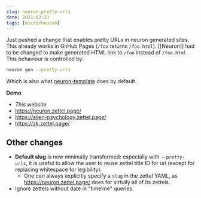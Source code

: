 ```yaml
---
slug: neuron-pretty-urls
date: 2021-02-23
tags: [micro/neuron]
---
```


Just pushed a change that enables pretty URLs in neuron generated sites. This already works in GitHub Pages (`/foo` returns `/foo.html`). [[Neuron]] had to be changed to make generated HTML link to `/foo` instead of `/foo.html`. This behaviour is controlled by:

```sh
neuron gen --pretty-urls
```

Which is also what [neuron-template](https://github.com/srid/neuron-template) does by default.

**Demo**: 
- *This* website
- https://neuron.zettel.page/
- https://alien-psychology.zettel.page/
- https://zk.zettel.page/

## Other changes

- **Default slug** is now minimally transformed: especially with `--pretty-urls`, it is useful to allow the user to reuse zettel title ID for url (except for replacing whitespace for legibility).
    - One can always explicitly specify a `slug` in the zettel YAML, as https://neuron.zettel.page/ does for virtully all of its zettels.
- Ignore zettels without date in "timeline" queries. 